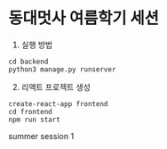 # 동대멋사 여름학기 세션

1. 실행 방법  
```
cd backend
python3 manage.py runserver
```

2. 리액트 프로젝트 생성
```
create-react-app frontend
cd frontend
npm run start
```
summer session 1
